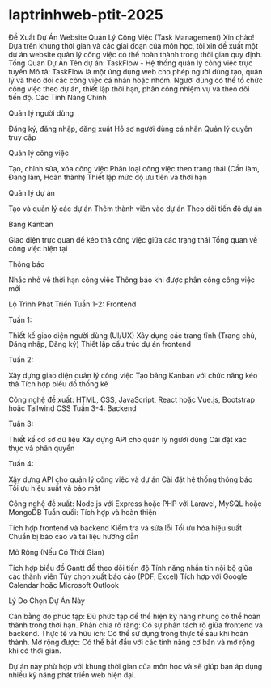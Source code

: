 # laptrinhweb-ptit-2025

Đề Xuất Dự Án Website Quản Lý Công Việc (Task Management)
Xin chào! Dựa trên khung thời gian và các giai đoạn của môn học, tôi xin đề xuất một dự án website quản lý công việc có thể hoàn thành trong thời gian quy định.
Tổng Quan Dự Án
Tên dự án: TaskFlow - Hệ thống quản lý công việc trực tuyến
Mô tả: TaskFlow là một ứng dụng web cho phép người dùng tạo, quản lý và theo dõi các công việc cá nhân hoặc nhóm. Người dùng có thể tổ chức công việc theo dự án, thiết lập thời hạn, phân công nhiệm vụ và theo dõi tiến độ.
Các Tính Năng Chính

Quản lý người dùng

Đăng ký, đăng nhập, đăng xuất
Hồ sơ người dùng cá nhân
Quản lý quyền truy cập


Quản lý công việc

Tạo, chỉnh sửa, xóa công việc
Phân loại công việc theo trạng thái (Cần làm, Đang làm, Hoàn thành)
Thiết lập mức độ ưu tiên và thời hạn


Quản lý dự án

Tạo và quản lý các dự án
Thêm thành viên vào dự án
Theo dõi tiến độ dự án


Bảng Kanban

Giao diện trực quan để kéo thả công việc giữa các trạng thái
Tổng quan về công việc hiện tại


Thông báo

Nhắc nhở về thời hạn công việc
Thông báo khi được phân công công việc mới



Lộ Trình Phát Triển
Tuần 1-2: Frontend

Tuần 1:

Thiết kế giao diện người dùng (UI/UX)
Xây dựng các trang tĩnh (Trang chủ, Đăng nhập, Đăng ký)
Thiết lập cấu trúc dự án frontend


Tuần 2:

Xây dựng giao diện quản lý công việc
Tạo bảng Kanban với chức năng kéo thả
Tích hợp biểu đồ thống kê



Công nghệ đề xuất: HTML, CSS, JavaScript, React hoặc Vue.js, Bootstrap hoặc Tailwind CSS
Tuần 3-4: Backend

Tuần 3:

Thiết kế cơ sở dữ liệu
Xây dựng API cho quản lý người dùng
Cài đặt xác thực và phân quyền


Tuần 4:

Xây dựng API cho quản lý công việc và dự án
Cài đặt hệ thống thông báo
Tối ưu hiệu suất và bảo mật



Công nghệ đề xuất: Node.js với Express hoặc PHP với Laravel, MySQL hoặc MongoDB
Tuần cuối: Tích hợp và hoàn thiện

Tích hợp frontend và backend
Kiểm tra và sửa lỗi
Tối ưu hóa hiệu suất
Chuẩn bị báo cáo và tài liệu hướng dẫn

Mở Rộng (Nếu Có Thời Gian)

Tích hợp biểu đồ Gantt để theo dõi tiến độ
Tính năng nhắn tin nội bộ giữa các thành viên
Tùy chọn xuất báo cáo (PDF, Excel)
Tích hợp với Google Calendar hoặc Microsoft Outlook

Lý Do Chọn Dự Án Này

Cân bằng độ phức tạp: Đủ phức tạp để thể hiện kỹ năng nhưng có thể hoàn thành trong thời hạn.
Phân chia rõ ràng: Có sự phân tách rõ giữa frontend và backend.
Thực tế và hữu ích: Có thể sử dụng trong thực tế sau khi hoàn thành.
Mở rộng được: Có thể bắt đầu với các tính năng cơ bản và mở rộng khi có thời gian.

Dự án này phù hợp với khung thời gian của môn học và sẽ giúp bạn áp dụng nhiều kỹ năng phát triển web hiện đại.
